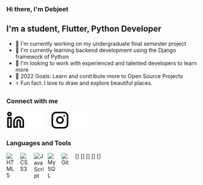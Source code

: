 ### Hi there, I'm Debjeet

## I'm a student, Flutter, Python Developer

- 🔭 I'm currently working on my undergraduate final semester project
- 🌱 I'm currently learning backend development using the Django framework of Python
- 👯 I'm looking to work with experienced and talented developers to learn more
- 🥅 2022 Goals: Learn and contribute more to Open Source Projects
- ⚡ Fun fact: I love to draw and explore beautiful places.

### Connect with me

[![website](./img/linkedin-light.svg)](https://www.linkedin.com/in/debjeet-das-2097931b1#gh-light-mode-only)
[![website](./img/linkedin-dark.svg)](https://www.linkedin.com/in/debjeet-das-2097931b1#gh-dark-mode-only)
&nbsp;&nbsp;
[![website](./img/instagram-light.svg)](https://instagram.com/_debjeet_?igshid=YmMyMTA2M2Y=#gh-light-mode-only)
[![website](./img/instagram-dark.svg)](https://instagram.com/_debjeet_?igshid=YmMyMTA2M2Y=#gh-dark-mode-only)

### Languages and Tools

[<img align="left" alt="HTML5" width="26px" src="https://cdn.jsdelivr.net/gh/devicons/devicon/icons/html5/html5-original.svg" style="padding-right:10px;" />]
[<img align="left" alt="CSS3" width="26px" src="https://cdn.jsdelivr.net/gh/devicons/devicon/icons/css3/css3-original.svg" style="padding-right:10px;" />]
[<img align="left" alt="JavaScript" width="26px" src="https://cdn.jsdelivr.net/gh/devicons/devicon/icons/javascript/javascript-original.svg" style="padding-right:10px;" />]
[<img align="left" alt="MySQL" width="26px" src="https://cdn.jsdelivr.net/gh/devicons/devicon/icons/mysql/mysql-original.svg" style="padding-right:10px;" />]
[<img align="left" alt="Git" width="26px" src="https://cdn.jsdelivr.net/gh/devicons/devicon/icons/git/git-original.svg" style="padding-right:10px;" />]

<br />
